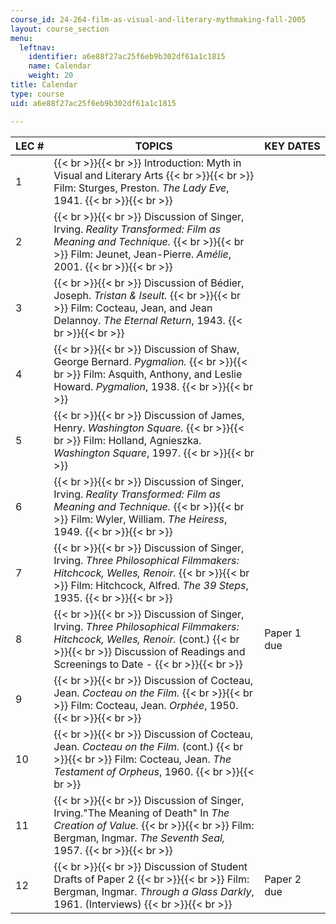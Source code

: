 ```yaml
---
course_id: 24-264-film-as-visual-and-literary-mythmaking-fall-2005
layout: course_section
menu:
  leftnav:
    identifier: a6e88f27ac25f6eb9b302df61a1c1815
    name: Calendar
    weight: 20
title: Calendar
type: course
uid: a6e88f27ac25f6eb9b302df61a1c1815

---
```


| LEC # | TOPICS | KEY DATES |
| --- | --- | --- |
| 1 |  {{< br >}}{{< br >}} Introduction: Myth in Visual and Literary Arts {{< br >}}{{< br >}} Film: Sturges, Preston. _The Lady Eve_, 1941. {{< br >}}{{< br >}}  | &nbsp; |
| 2 |  {{< br >}}{{< br >}} Discussion of Singer, Irving. _Reality Transformed: Film as Meaning and Technique._ {{< br >}}{{< br >}} Film: Jeunet, Jean-Pierre. _Amélie_, 2001. {{< br >}}{{< br >}}  | &nbsp; |
| 3 |  {{< br >}}{{< br >}} Discussion of Bédier, Joseph. _Tristan & Iseult._ {{< br >}}{{< br >}} Film: Cocteau, Jean, and Jean Delannoy. _The Eternal Return_, 1943. {{< br >}}{{< br >}}  | &nbsp; |
| 4 |  {{< br >}}{{< br >}} Discussion of Shaw, George Bernard. _Pygmalion._ {{< br >}}{{< br >}} Film: Asquith, Anthony, and Leslie Howard. _Pygmalion_, 1938. {{< br >}}{{< br >}}  | &nbsp; |
| 5 |  {{< br >}}{{< br >}} Discussion of James, Henry. _Washington_ _Square._ {{< br >}}{{< br >}} Film: Holland, Agnieszka. _Washington Square_, 1997. {{< br >}}{{< br >}}  | &nbsp; |
| 6 |  {{< br >}}{{< br >}} Discussion of Singer, Irving. _Reality Transformed: Film as Meaning and Technique._ {{< br >}}{{< br >}} Film: Wyler, William. _The Heiress_, 1949. {{< br >}}{{< br >}}  | &nbsp; |
| 7 |  {{< br >}}{{< br >}} Discussion of Singer, Irving. _Three Philosophical Filmmakers: Hitchcock, Welles, Renoir._ {{< br >}}{{< br >}} Film: Hitchcock, Alfred. _The 39 Steps_, 1935. {{< br >}}{{< br >}}  | &nbsp; |
| 8 |  {{< br >}}{{< br >}} Discussion of Singer, Irving. _Three Philosophical Filmmakers: Hitchcock, Welles, Renoir._ (cont.) {{< br >}}{{< br >}} Discussion of Readings and Screenings to Date - {{< br >}}{{< br >}}  | Paper 1 due |
| 9 |  {{< br >}}{{< br >}} Discussion of Cocteau, Jean. _Cocteau on_ _the Film._ {{< br >}}{{< br >}} Film: Cocteau, Jean. _Orphée_, 1950. {{< br >}}{{< br >}}  | &nbsp; |
| 10 |  {{< br >}}{{< br >}} Discussion of Cocteau, Jean. _Cocteau on_ _the Film._ (cont.) {{< br >}}{{< br >}} Film: Cocteau, Jean. _The Testament of Orpheus_, 1960. {{< br >}}{{< br >}}  | &nbsp; |
| 11 |  {{< br >}}{{< br >}} Discussion of Singer, Irving."The Meaning of Death" In _The Creation of Value._ {{< br >}}{{< br >}} Film: Bergman, Ingmar. _The Seventh Seal,_ 1957. {{< br >}}{{< br >}}  | &nbsp; |
| 12 |  {{< br >}}{{< br >}} Discussion of Student Drafts of Paper 2 {{< br >}}{{< br >}} Film: Bergman, Ingmar. _Through a Glass Darkly_, 1961. (Interviews) {{< br >}}{{< br >}}  | Paper 2 due